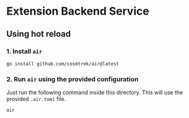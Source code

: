 # Extension Backend Service 

## Using hot reload

### 1. Install `air`
```
go install github.com/cosmtrek/air@latest
```

### 2. Run `air` using the provided configuration
Just run the following command inside this directory. This will use the provided `.air.toml` file.

```
air
```
